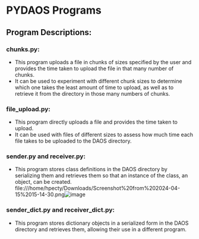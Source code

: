 # PYDAOS Programs

## Program Descriptions:

### chunks.py:
- This program uploads a file in chunks of sizes specified by the user and provides the time taken to upload the file in that many number of chunks. 
- It can be used to experiment with different chunk sizes to determine which one takes the least amount of time to upload, as well as to retrieve it from the directory in those many numbers of chunks.

### file_upload.py:
- This program directly uploads a file and provides the time taken to upload. 
- It can be used with files of different sizes to assess how much time each file takes to be uploaded to the DAOS directory.

### sender.py and receiver.py:
- This program stores class definitions in the DAOS directory by serializing them and retrieves them so that an instance of the class, an object, can be created.
file:///home/hpecty/Downloads/Screenshot%20from%202024-04-15%2015-14-30.png![image](https://github.com/HPE-MSRIT-CSE-2024/PYDAOS-Programs/assets/164491690/ed72bcb0-df9e-48a1-9789-abfe12a50bd2)

### sender_dict.py and receiver_dict.py:
- This program stores dictionary objects in a serialized form in the DAOS directory and retrieves them, allowing their use in a different program.
